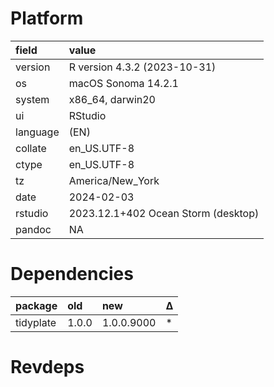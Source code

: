 # Platform

|field    |value                               |
|:--------|:-----------------------------------|
|version  |R version 4.3.2 (2023-10-31)        |
|os       |macOS Sonoma 14.2.1                 |
|system   |x86_64, darwin20                    |
|ui       |RStudio                             |
|language |(EN)                                |
|collate  |en_US.UTF-8                         |
|ctype    |en_US.UTF-8                         |
|tz       |America/New_York                    |
|date     |2024-02-03                          |
|rstudio  |2023.12.1+402 Ocean Storm (desktop) |
|pandoc   |NA                                  |

# Dependencies

|package   |old   |new        |Δ  |
|:---------|:-----|:----------|:--|
|tidyplate |1.0.0 |1.0.0.9000 |*  |

# Revdeps


